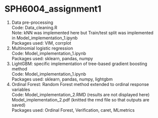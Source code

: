 # SPH6004_assignment1
1. Data pre-processing  
Code: Data_cleaning.R  
Note: kNN was implemented here but Train/test split was implemented in Model_implementation_1.ipynb  
Packages used: VIM, corrplot  
2. Multinomial logistic regression  
Code: Model_implementation_1.ipynb  
Packages used: sklearn, pandas, numpy  
3. LightGBM: specific implementation of tree-based gradient boosting method  
Code: Model_implementation_1.ipynb  
Packages used: sklearn, pandas, numpy, lightgbm  
4. Ordinal Forest: Random Forest method extended to ordinal response variables  
Code: Model_implementation_2.RMD (results are not displayed here)  
      Model_implementation_2.pdf (knitted the rmd file so that outputs are saved)  
Packages used: Ordinal Forest, Verification, caret, MLmetrics  
